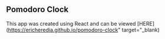 ## Pomodoro Clock

This app was created using React and can be viewed [HERE](https://ericheredia.github.io/pomodoro-clock" target="_blank)
